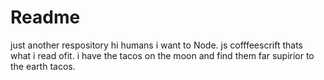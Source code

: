 # Readme
just another respository
hi humans
i want to Node. js cofffeescrift thats what i read ofit.
i have the tacos on the moon and find them far supirior to the earth tacos.
